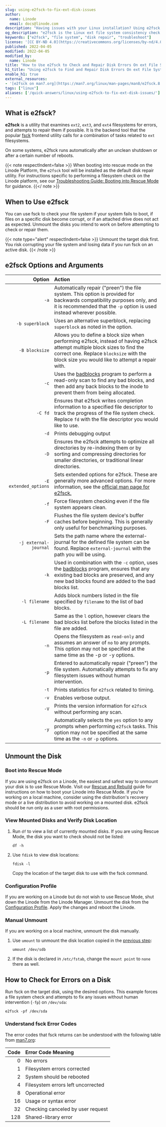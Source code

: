 ```yaml
---
slug: using-e2fsck-to-fix-ext-disk-issues
author:
  name: Linode
  email: docs@linode.com
description: "Having issues with your Linux installation? Using e2fsck might be able to help. This guide will walk you through the entire process involved in checking the inegitry and repairing issues with ext filesystems using e2fsck."
og_description: "e2fsck is the Linux ext file system consistency check utility. This guide shows how to use e2fsck to check a system for corrupt files and bad disk sectors, then attempt to repair any errors it finds."
keywords: ["e2fsck", "file system", "disk repair", "troubleshoot"]
license: '[CC BY-ND 4.0](https://creativecommons.org/licenses/by-nd/4.0)'
published: 2022-04-05
modified: 2022-04-05
modified_by:
  name: Linode
title: "How to Use e2fsck to Check and Repair Disk Errors On ext File Systems"
h1_title: "Using e2fsck to Find and Repair Disk Errors On ext File Systems"
enable_h1: true
external_resources:
- '[e2fsck on man7.org](https://man7.org/linux/man-pages/man8/e2fsck.8.html)'
tags: ["linux"]
aliases: ['/quick-answers/linux/using-e2fsck-to-fix-ext-disk-issues/']
---
```



## What is e2fsck?

**e2fsck** is a utility that examines `ext2`, `ext3`, and `ext4` filesystems for errors, and attempts to repair them if possible. It is the backend tool that the popular [fsck](/docs/guides/how-to-use-fsck-to-fix-disk-problems/) frontend utility calls for a combination of tasks related to `ext` filesystems.

On some systems, e2fsck runs automatically after an unclean shutdown or after a certain number of reboots.

{{< note respectIndent=false >}}
When booting into rescue mode on the Linode Platform, the `e2fsck` tool will be installed as the default disk repair utility. For instructions specific to performing a filesystem check on the Linode platform, see our [Troubleshooting Guide: Booting into Rescue Mode](/docs/guides/rescue-and-rebuild/#booting-into-rescue-mode) for guidance.
{{</ note >}}

## When to Use e2fsck

You can use fsck to check your file system if your system fails to boot, if files on a specific disk become corrupt, or if an attached drive does not act as expected.
Unmount the disks you intend to work on before attempting to check or repair them.

{{< note type="alert" respectIndent=false >}}
Unmount the target disk first. You risk corrupting your file system and losing data if you run fsck on an active disk.
{{< /note >}}

## e2fsck Options and Arguments

| Option | Action |
| ------:|:------------------ |
| `-a`   | Automatically repair ("preen") the file system. This option is provided for backwards compatibility purposes only, and it is recommended that the `-p` option is used instead wherever possible. |
| `-b superblock`   | Uses an alternative superblock, replacing `superblock` as noted in the option. |
| `-B blocksize`   | Allows you to define a block size when performing e2fsck, instead of having e2fsck attempt multiple block sizes to find the correct one. Replace `blocksize` with the block size you would like to attempt a repair with.  |
| `-c`   | Uses the [badblocks](https://man7.org/linux/man-pages/man8/badblocks.8.html#) program to perform a read-only scan to find any bad blocks, and then add any back blocks to the inode to prevent them from being allocated. |
| `-C fd`   | Ensures that e2fsck writes completion information to a specified file descriptor to track the progress of the file system check. Replace `fd` with the file descriptor you would like to use. |
| `-d`   | Prints debugging output |
| `-D`   | Ensures the e2fsck attempts to optimize all directories by re-indexing them or by sorting and compressing directories for smaller directories, or traditional linear directories.  |
| `-E extended_options`   | Sets extended options for e2fsck. These are generally more advanced options. For more information, see the [official man page for e2fsck.](https://linux.die.net/man/8/badblocks) |
| `-f`   | Force filesystem checking even if the file system appears clean.  |
| `-F`   | Flushes the file system device's buffer caches before beginning. This is generally only useful for benchmarking purposes. |
| `-j external-journal`   | Sets the path name where the external-journal for the defined file system can be found. Replace `external-journal` with the path you will be using. |
| `-k` | Used in combination with the `-c` option, uses the [badblocks](https://man7.org/linux/man-pages/man8/badblocks.8.html#) program, ensures that any existing bad blocks are preserved, and any new bad blocks found are added to the bad blocks list. |
| `-l filename` | Adds block numbers listed in the file specified by `filename` to the list of bad blocks. |
| `-L filename` | Same as the `l` option, however clears the bad blocks list before the blocks listed in the file are added. |
| `-n` | Opens the filesystem as `read-only` and assumes an answer of `no` to any prompts. This option may not be specified at the same time as the -p or -y options. |
| `-p` | Entered to automatically repair ("preen") the file system. Automatically attempts to fix any filesystem issues without human intervention. |
| `-t` | Prints statistics for `e2fsck` related to timing. |
| `-v` | Enables verbose output. |
| `-V` | Prints the version information for  `e2fsck` without performing any scan. |
| `-y` | Automatically selects the `yes` option to any prompts when performing `e2fsck` tasks. This option may not be specified at the same time as the `-n` or `-p` options. |


## Unmount the Disk

### Boot into Rescue Mode

If you are using e2fsck on a Linode, the easiest and safest way to unmount your disk is to use Rescue Mode. Visit our [Rescue and Rebuild](/docs/guides/rescue-and-rebuild/#booting-into-rescue-mode) guide for instructions on how to boot your Linode into Rescue Mode. If you're working on a local machine, consider using the distribution's recovery mode or a live distribution to avoid working on a mounted disk. e2fsck should be run only as a user with root permissions.

### View Mounted Disks and Verify Disk Location

1.  Run `df` to view a list of currently mounted disks. If you are using Rescue Mode, the disk you want to check should not be listed:

        df -h

2.  Use `fdisk` to view disk locations:

        fdisk -l

    Copy the location of the target disk to use with the fsck command.

### Configuration Profile

If you are working on a Linode but do not wish to use Rescue Mode, shut down the Linode from the Linode Manager. Unmount the disk from the [Configuration Profile](/docs/guides/linode-configuration-profiles). Apply the changes and reboot the Linode.

### Manual Unmount

If you are working on a local machine, unmount the disk manually.

1.  Use `umount` to unmount the disk location copied in the [previous step](#view-mounted-disks-and-verify-disk-location):

        umount /dev/sdb

2.  If the disk is declared in `/etc/fstab`, change the `mount point` to `none` there as well.

## How to Check for Errors on a Disk

Run fsck on the target disk, using the desired options. This example forces a file system check and attempts to fix any issues without human intervention (`-fp`) on `/dev/sda`:

    e2fsck -pf /dev/sda

### Understand fsck Error Codes

The error codes that fsck returns can be understood with the following table from [man7.org](http://man7.org/linux/man-pages/man8/fsck.8.html):

| Code | Error Code Meaning |
| ----:|:------------------ |
|   0 | No errors  |
|   1 | Filesystem errors corrected  |
|   2 | System should be rebooted  |
|   4 | Filesystem errors left uncorrected  |
|   8 | Operational error  |
|  16 | Usage or syntax error  |
|  32 | Checking canceled by user request  |
| 128 | Shared-library error  |
